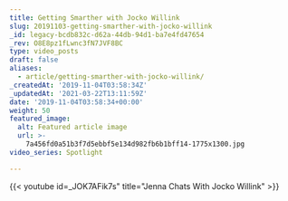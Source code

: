 ```yaml
---
title: Getting Smarther with Jocko Willink
slug: 20191103-getting-smarther-with-jocko-willink
_id: legacy-bcdb832c-d62a-44db-94d1-ba7e4fd47654
_rev: O8E8pz1fLwnc3fN7JVF8BC
type: video_posts
draft: false
aliases:
  - article/getting-smarther-with-jocko-willink/
_createdAt: '2019-11-04T03:58:34Z'
_updatedAt: '2021-03-22T13:11:59Z'
date: '2019-11-04T03:58:34+00:00'
weight: 50
featured_image:
  alt: Featured article image
  url: >-
    7a456fd0a51b3f7d5ebbf5e134d982fb6b1bff14-1775x1300.jpg
video_series: Spotlight

---
```

{{< youtube id=_JOK7AFik7s" title="Jenna Chats With Jocko Willink" >}}